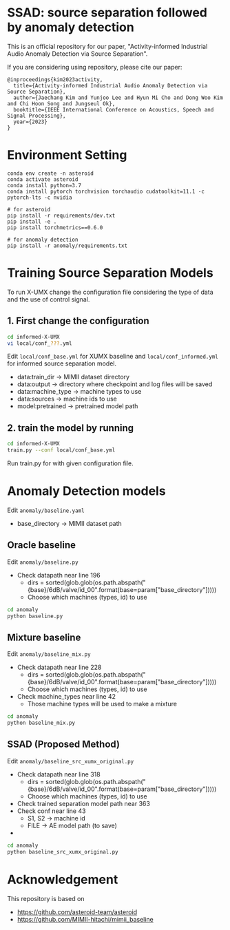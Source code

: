 
# SSAD: source separation followed by anomaly detection

This is an official repository for our paper, "Activity-informed Industrial Audio Anomaly Detection via Source Separation".

If you are considering using repository, please cite our paper:
```
@inproceedings{kim2023activity,
  title={Activity-informed Industrial Audio Anomaly Detection via Source Separation},
  author={Jaechang Kim and Yunjoo Lee and Hyun Mi Cho and Dong Woo Kim and Chi Hoon Song and Jungseul Ok},
  booktitle={IEEE International Conference on Acoustics, Speech and Signal Processing},
  year={2023}
}
```


# Environment Setting
```base
conda env create -n asteroid
conda activate asteroid
conda install python=3.7
conda install pytorch torchvision torchaudio cudatoolkit=11.1 -c pytorch-lts -c nvidia

# for asteroid
pip install -r requirements/dev.txt
pip install -e .
pip install torchmetrics==0.6.0

# for anomaly detection
pip install -r anomaly/requirements.txt

```

# Training Source Separation Models
To run X-UMX change the configuration file considering the type of data and the use of control signal.
## 1. First change the configuration 
```bash
cd informed-X-UMX
vi local/conf_???.yml
```

Edit `local/conf_base.yml` for XUMX baseline and `local/conf_informed.yml` for informed source separation model.

* data:train_dir -> MIMII dataset directory
* data:output -> directory where checkpoint and log files will be saved
* data:machine_type -> machine types to use
* data:sources -> machine ids to use
* model:pretrained -> pretrained model path

## 2. train the model by running
```bash
cd informed-X-UMX
train.py --conf local/conf_base.yml
```
Run train.py for with given configuration file.


# Anomaly Detection models

Edit `anomaly/baseline.yaml`

* base_directory -> MIMII dataset path

## Oracle baseline

Edit `anomaly/baseline.py`

* Check datapath near line 196
  * dirs = sorted(glob.glob(os.path.abspath("{base}/6dB/valve/id_00".format(base=param["base_directory"]))))
  * Choose which machines (types, id) to use

```bash
cd anomaly
python baseline.py
```


## Mixture baseline

Edit `anomaly/baseline_mix.py`

* Check datapath near line 228
  * dirs = sorted(glob.glob(os.path.abspath("{base}/6dB/valve/id_00".format(base=param["base_directory"]))))
  * Choose which machines (types, id) to use
* Check machine_types near line 42
  * Those machine types will be used to make a mixture

```bash
cd anomaly
python baseline_mix.py
```

## SSAD (Proposed Method)


Edit `anomaly/baseline_src_xumx_original.py`

* Check datapath near line 318
  * dirs = sorted(glob.glob(os.path.abspath("{base}/6dB/valve/id_00".format(base=param["base_directory"]))))
  * Choose which machines (types, id) to use
* Check trained separation model path near 363
* Check conf near line 43
  * S1, S2 -> machine id
  * FILE -> AE model path (to save)
* 

```bash
cd anomaly
python baseline_src_xumx_original.py
```

# Acknowledgement

This repository is based on 

* https://github.com/asteroid-team/asteroid
* https://github.com/MIMII-hitachi/mimii_baseline

